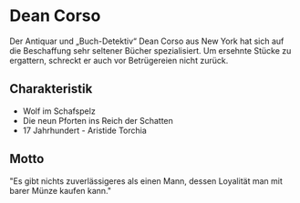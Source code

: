 # Dean Corso

Der Antiquar und „Buch-Detektiv“ Dean Corso aus New York hat sich auf die Beschaffung sehr seltener Bücher spezialisiert. Um ersehnte Stücke zu ergattern, schreckt er auch vor Betrügereien nicht zurück.

## Charakteristik

* Wolf im Schafspelz
* Die neun Pforten ins Reich der Schatten
* 17 Jahrhundert - Aristide Torchia

## Motto
\"Es gibt nichts zuverlässigeres als einen Mann, dessen Loyalität man mit barer Münze kaufen kann.\"
